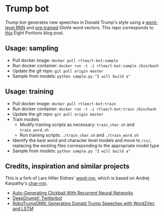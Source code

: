# Trump bot
_Trump bot_ generates new speeches in Donald Trump's style using a [word-level RNN](https://github.com/larspars/word-rnn) and [pre-trained](http://nlp.stanford.edu/projects/glove/) GloVe  word vectors. This repo corresponds to [this](https://eightportions.com/2016-11-03-Trump-bot/) Eight Portions blog post.

## Usage: sampling
* Pull docker image: `docker pull rtlee/t-bot:sample`
* Run docker container: `docker run -t -i rtlee/t-bot:sample /bin/bash`
* Update the git repo: `git pull origin master`
* Sample from models: `python sample.py "I will build a"`

## Usage: training
* Pull docker image: `docker pull rtlee/t-bot:train`
* Run docker container: `docker run -t -i rtlee/t-bot:train /bin/bash`
* Update the git repo: `git pull origin master`
* Train models
	* Modify training scripts as necessary: `train_char.sh` and `train_word.sh`
	* Run training scripts: `./train_char.sh` and `./train_word.sh`
* Identify the best word and character level models and move to `/cv/`, replacing the existing files corresponding to the appropriate model type
* Sample from models: `python sample.py "I will build a"`

## Credits, inspiration and similar projects
This is a fork of Lars Hiller Eidnes' [word-rnn](https://github.com/larspars/word-rnn), which is based on Andrej Karpathy's [char-rnn](https://github.com/karpathy/char-rnn).

* [Auto-Generating Clickbait With Recurrent Neural Networks](https://larseidnes.com/2015/10/13/auto-generating-clickbait-with-recurrent-neural-networks/)
* [DeepDrumpf: Twitterbot](https://www.csail.mit.edu/deepdrumpf)
* [RoboTrumpDNN: Generating Donald Trump Speeches with Word2Vec and LSTM](https://github.com/ppramesi/RoboTrumpDNN)
